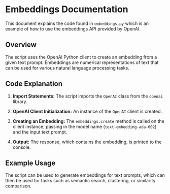 # Embeddings Documentation

This document explains the code found in `embeddings.py` which is an example of how to use the embeddings API provided by OpenAI.

## Overview

The script uses the OpenAI Python client to create an embedding from a given text prompt. Embeddings are numerical representations of text that can be used for various natural language processing tasks.

## Code Explanation

1. **Import Statements:**
   The script imports the `OpenAI` class from the `openai` library.

2. **OpenAI Client Initialization:**
   An instance of the `OpenAI` client is created.

3. **Creating an Embedding:**
   The `embeddings.create` method is called on the client instance, passing in the model name (`text-embedding-ada-002`) and the input text prompt.

4. **Output:**
   The response, which contains the embedding, is printed to the console.

## Example Usage

The script can be used to generate embeddings for text prompts, which can then be used for tasks such as semantic search, clustering, or similarity comparison.
